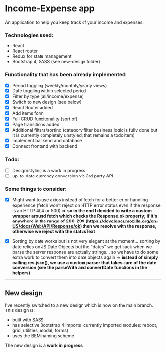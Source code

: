 # Income-Expense app

An application to help you keep track of your income and expenses.

### Technologies used:
* React
* React router
* Redux for state management
* Bootstrap 4, SASS (see new-design folder)

### Functionality that has been already implemented:
* [x] Period toggling (weekly/monthly/yearly views)
* [x] Date toggling within selected period
* [x] Filter by type (all/income/expense)
* [x] Switch to new design (see below)
* [x] React Router added
* [x] Add items form
* [x] Full CRUD funcitonality (sort of)
* [x] Page transitions added
* [x] Additional filters/sorting (category filter business logic is fully done but it is currently completely unstyled; that remains a todo item) 
* [x] Implement backend and database
* [x] Connect frontend with backend

### Todo:
* [ ] Design/styling is a work in progress
* [ ] up-to-date currency conversion via 3rd party API

### Some things to consider:
* [x] Might want to use axios instead of fetch for a better error handling experience (fetch won’t reject on HTTP error status even if the response is an HTTP 404 or 500) => **so in the end I decided to write a custom wrapper around fetch which checks the Response.ok property; if it's anywhere in the range of 200-299 (https://developer.mozilla.org/en-US/docs/Web/API/Response/ok) then we resolve with the response, otherwise we reject with the statusText**
* [x] Sorting by date works but is not very elegant at the moment... sorting by date relies on JS Date Objects but the "dates" we get back when we parse the server response are actually strings... so we have to do some extra work to convert them into date objects again => **instead of simply calling res.json(), we use a custom parser that takes care of the date conversion (see the parseWith and convertDate functions in the helpers)**



---

## New design

I've recently switched to a new design which is now on the main branch.
This design is:

* built with SASS
* has selective Bootstrap 4 imports (currently imported modules: reboot, grid, utilities, modal, forms)
* uses the BEM naming scheme

The new design is a **work in progress**.